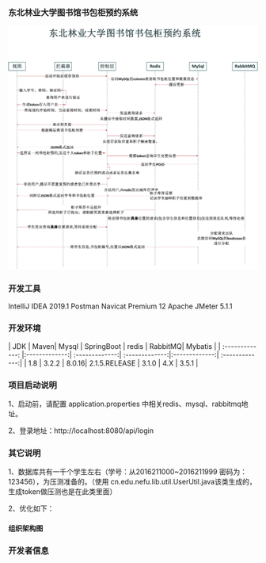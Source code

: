 ### 东北林业大学图书馆书包柜预约系统 

![Image text](https://github.com/JiankunDai/cabinet/blob/master/%E4%B9%A6%E5%8C%85%E6%9F%9C%E6%97%B6%E5%BA%8F%E5%9B%BE.png)

### 开发工具

IntelliJ IDEA 2019.1
Postman
Navicat Premium 12
Apache JMeter 5.1.1


### 开发环境

| JDK | Maven| Mysql  | SpringBoot | redis | RabbitMQ| Mybatis |
| :-------------: |:-------------:| :-------------:| :-------------:|:-------------:| :-------------:|
| 1.8  | 3.2.2 | 8.0.16| 2.1.5.RELEASE | 3.1.0 | 4.X | 3.5.1 |

### 项目启动说明

1、启动前，请配置 application.properties 中相关redis、mysql、rabbitmq地址。

2、登录地址：http://localhost:8080/api/login   


### 其它说明

1、数据库共有一千个学生左右（学号：从2016211000~2016211999 密码为：123456），为压测准备的。（使用 cn.edu.nefu.lib.util.UserUtil.java该类生成的，生成token做压测也是在此类里面）

2、优化如下：

#### 组织架构图


### 开发者信息
